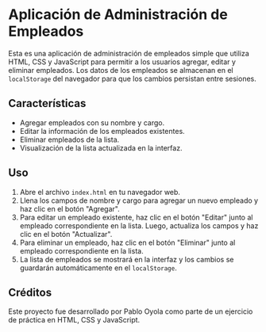 # Aplicación de Administración de Empleados

Esta es una aplicación de administración de empleados simple que utiliza HTML, CSS y JavaScript para permitir a los usuarios agregar, editar y eliminar empleados. Los datos de los empleados se almacenan en el `localStorage` del navegador para que los cambios persistan entre sesiones.

## Características

- Agregar empleados con su nombre y cargo.
- Editar la información de los empleados existentes.
- Eliminar empleados de la lista.
- Visualización de la lista actualizada en la interfaz.

## Uso

1. Abre el archivo `index.html` en tu navegador web.
2. Llena los campos de nombre y cargo para agregar un nuevo empleado y haz clic en el botón "Agregar".
3. Para editar un empleado existente, haz clic en el botón "Editar" junto al empleado correspondiente en la lista. Luego, actualiza los campos y haz clic en el botón "Actualizar".
4. Para eliminar un empleado, haz clic en el botón "Eliminar" junto al empleado correspondiente en la lista.
5. La lista de empleados se mostrará en la interfaz y los cambios se guardarán automáticamente en el `localStorage`.

## Créditos

Este proyecto fue desarrollado por Pablo Oyola como parte de un ejercicio de práctica en HTML, CSS y JavaScript.






